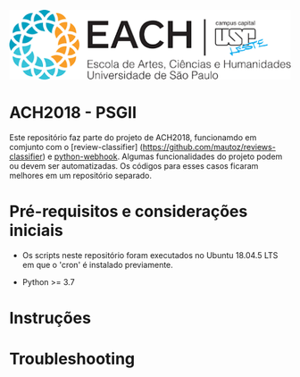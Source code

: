 ![EACH-USP](./imagens/each.png)

# ACH2018 - PSGII

Este repositório faz parte do projeto de ACH2018,  funcionamdo em comjunto com o [review-classifier]
(https://github.com/mautoz/reviews-classifier) e [python-webhook](https://github.com/mautoz/python-webhook).
Algumas funcionalidades do projeto podem ou devem ser automatizadas. Os códigos para esses casos ficaram melhores em um repositório separado.


# Pré-requisitos e considerações iniciais

- Os scripts neste repositório foram executados no Ubuntu 18.04.5 LTS em que o 'cron' é instalado previamente.

- Python >= 3.7


# Instruções


# Troubleshooting

